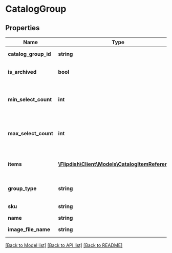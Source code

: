 # CatalogGroup

## Properties
Name | Type | Description | Notes
------------ | ------------- | ------------- | -------------
**catalog_group_id** | **string** | Unique catalog group id | [optional] 
**is_archived** | **bool** | Returns true if the group is archived | [optional] 
**min_select_count** | **int** | Minimum number of items that the user has to select | [optional] 
**max_select_count** | **int** | Maximum number of items that the user has to select | [optional] 
**items** | [**\Flipdish\\Client\Models\CatalogItemReference[]**](CatalogItemReference.md) | Collection of items associated with this product | [optional] 
**group_type** | **string** | Type of group (ModifierGroup, etc) | 
**sku** | **string** | Stock Keeping Unit (SKU) | 
**name** | **string** | Group name | 
**image_file_name** | **string** | Image File Name | [optional] 

[[Back to Model list]](../README.md#documentation-for-models) [[Back to API list]](../README.md#documentation-for-api-endpoints) [[Back to README]](../README.md)


